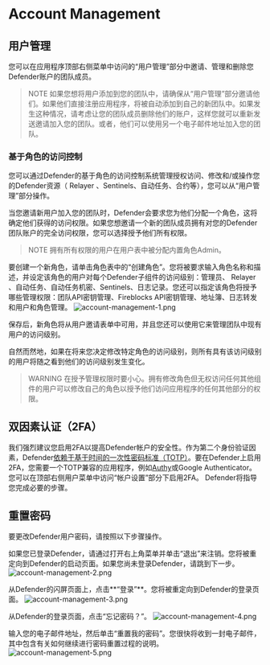 # Account Management

## 用户管理
您可以在应用程序顶部右侧菜单中访问的“用户管理”部分中邀请、管理和删除您Defender账户的团队成员。

> NOTE
如果您想将用户添加到您的团队中，请确保从“用户管理”部分邀请他们。如果他们直接注册应用程序，将被自动添加到自己的新团队中。如果发生这种情况，请考虑让您的团队成员删除他们的账户，这样您就可以重新发送邀请加入您的团队。或者，他们可以使用另一个电子邮件地址加入您的团队。

### 基于角色的访问控制

您可以通过Defender的基于角色的访问控制系统管理授权访问、修改和/或操作您的Defender资源（ Relayer 、Sentinels、自动任务、合约等），您可以从“用户管理”部分操作。

当您邀请新用户加入您的团队时，Defender会要求您为他们分配一个角色，这将确定他们获得的访问权限。如果您想邀请一个新的团队成员拥有对您的Defender团队账户的完全访问权限，您可以选择授予他们所有权限。

> NOTE
拥有所有权限的用户在用户表中被分配内置角色Admin。

要创建一个新角色，请单击角色表中的“创建角色”。您将被要求输入角色名称和描述，并设定该角色的用户对每个Defender子组件的访问级别：管理员、 Relayer 、自动任务、自动任务机密、Sentinels、日志记录。您还可以指定该角色将授予哪些管理权限：团队API密钥管理、Fireblocks API密钥管理、地址簿、日志转发和用户和角色管理。
![account-management-1.png](img/account-management-1.png)

保存后，新角色将从用户邀请表单中可用，并且您还可以使用它来管理团队中现有用户的访问级别。

自然而然地，如果在将来您决定修改特定角色的访问级别，则所有具有该访问级别的用户将随之看到他们的访问级别发生变化。

> WARNING
在授予管理权限时要小心。拥有修改角色但无权访问任何其他组件的用户可以修改自己的角色以授予他们访问应用程序的任何其他部分的权限。

## 双因素认证（2FA）
我们强烈建议您启用2FA以提高Defender帐户的安全性。作为第二个身份验证因素，Defender[依赖于基于时间的一次性密码标准（TOTP）](https://en.wikipedia.org/wiki/Time-based_One-time_Password_algorithm)。要在Defender上启用2FA，您需要一个TOTP兼容的应用程序，例如[Authy](https://authy.com/)或Google Authenticator。您可以在顶部右侧用户菜单中访问“帐户设置”部分下启用2FA。 Defender将指导您完成必要的步骤。

## 重置密码
要更改Defender用户密码，请按照以下步骤操作。

如果您已登录Defender，请通过打开右上角菜单并单击“退出”来注销。您将被重定向到Defender的启动页面。如果您尚未登录Defender，请跳到下一步。
![account-management-2.png](img/account-management-2.png)

从Defender的闪屏页面上，点击**“登录”**。您将被重定向到Defender的登录页面。
![account-management-3.png](img/account-management-3.png)

从Defender的登录页面，点击“忘记密码？”。
![account-management-4.png](img/account-management-4.png)

输入您的电子邮件地址，然后单击“重置我的密码”。您很快将收到一封电子邮件，其中包含有关如何继续进行密码重置过程的说明。
![account-management-5.png](img/account-management-5.png)
